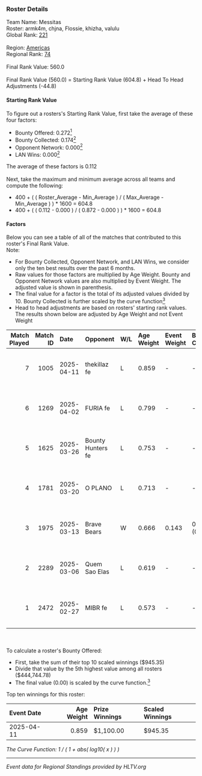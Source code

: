 ### Roster Details<br />
Team Name: Messitas<br />
Roster: armk4m, chjna, Flossie, khizha, valulu<br />
Global Rank: [221](../../standings_global_2025_06_02.md)<br />
<br />
Region: [Americas]( ../../standings_americas_2025_06_02.md)<br />
Regional Rank: [74]( ../../standings_americas_2025_06_02.md)<br />
<br />
Final Rank Value:  560.0<br />
<br />
Final Rank Value (560.0) = Starting Rank Value (604.8) + Head To Head Adjustments (-44.8)<br />

#### Starting Rank Value<br />
To figure out a rosters's Starting Rank Value, first take the average of these four factors:<br />
- Bounty Offered: 0.272[<sup>1</sup>](#table2)
- Bounty Collected: 0.174[<sup>2</sup>](#table1)
- Opponent Network: 0.000[<sup>2</sup>](#table1)
- LAN Wins: 0.000[<sup>2</sup>](#table1)

The average of these factors is 0.112<br />
<br />
Next, take the maximum and minimum average across all teams and compute the following:<br />
- 400 + ( ( Roster_Average - Min_Average ) / ( Max_Average - Min_Average ) ) * 1600 = 604.8
- 400 + ( ( 0.112 - 0.000 ) / ( 0.872 - 0.000 ) ) * 1600 = 604.8


#### Factors<br />
Below you can see a table of all of the matches that contributed to this roster's Final Rank Value.<br />
Note:<br />

- For Bounty Collected, Opponent Network, and LAN Wins, we consider only the ten best results over the past 6 months.
- Raw values for those factors are multiplied by Age Weight. Bounty and Opponent Network values are also multiplied by Event Weight. The adjusted value is shown in parenthesis.
- The final value for a factor is the total of its adjusted values divided by 10. Bounty Collected is further scaled by the curve function[<sup>3</sup>](#curveFunction)
- Head to head adjustments are based on rosters' starting rank values. The results shown below are adjusted by Age Weight and not Event Weight
<span id="table1"></span><br />


| Match Played | Match ID | Date       | Opponent          | W/L | Age Weight | Event Weight | Bounty Collected | Opponent Network | LAN Wins  | H2H Adj. | Roster                                 |
| -: | -: | :- | :- | :- | :- | :- | :- | :- | :- | -: | :- |
|            7 |     1005 | 2025-04-11 | thekillaz fe      | L   | 0.859      | -            | -                | -                | -         |   -12.91 | armk4m, chjna, Flossie, khizha, valulu |
|            6 |     1269 | 2025-04-02 | FURIA fe          | L   | 0.799      | -            | -                | -                | -         |    -1.68 | armk4m, chjna, Flossie, khizha, valulu |
|            5 |     1625 | 2025-03-26 | Bounty Hunters fe | L   | 0.753      | -            | -                | -                | -         |   -11.66 | armk4m, chjna, Flossie, khizha, valulu |
|            4 |     1781 | 2025-03-20 | O PLANO           | L   | 0.713      | -            | -                | -                | -         |   -10.04 | armk4m, chjna, Flossie, khizha, valulu |
|            3 |     1975 | 2025-03-13 | Brave Bears       | W   | 0.666      | 0.143        | 0.002 (0.000)    | 0.000 (0.000)    | 0 (0.000) |     8.21 | armk4m, chjna, Flossie, khizha, valulu |
|            2 |     2289 | 2025-03-06 | Quem Sao Elas     | L   | 0.619      | -            | -                | -                | -         |    -9.30 | armk4m, chjna, Flossie, khizha, valulu |
|            1 |     2472 | 2025-02-27 | MIBR fe           | L   | 0.573      | -            | -                | -                | -         |    -7.42 | armk4m, chjna, Flossie, khizha, valulu |

<br />
<span id="table2"></span><br />
To calculate a roster's Bounty Offered:<br />

- First, take the sum of their top 10 scaled winnings ($945.35)
- Divide that value by the 5th highest value among all rosters ($444,744.78)
- The final value (0.00) is scaled by the curve function.[<sup>3</sup>](#curveFunction)

Top ten winnings for this roster:<br />

| Event Date | Age Weight | Prize Winnings | Scaled Winnings |
| :- | -: | :- | :- |
| 2025-04-11 |      0.859 | $1,100.00      | $945.35         |


<span id="curveFunction"></span>_The Curve Function: 1 / ( 1 + abs( log10( x ) ) )_<br />

---
_Event data for Regional Standings provided by HLTV.org_<br />
